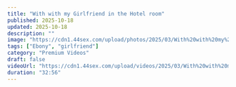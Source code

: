```yaml
---
title: "With with my Girlfriend in the Hotel room"
published: 2025-10-18
updated: 2025-10-18
description: ""
image: "https://cdn1.44sex.com/upload/photos/2025/03/With%20with%20my%20Girlfriend%20in%20the%20Hotel%20room%20Lzz60%20%5B44sex.com%5D.jpg"
tags: ["Ebony", "girlfriend"]
category: "Premium Videos"
draft: false
videoUrl: "https://cdn1.44sex.com/upload/videos/2025/03/With%20with%20my%20Girlfriend%20in%20the%20Hotel%20room%20Lzz60%20%5B44sex.com%5D.mp4"
duration: "32:56"
---
```


